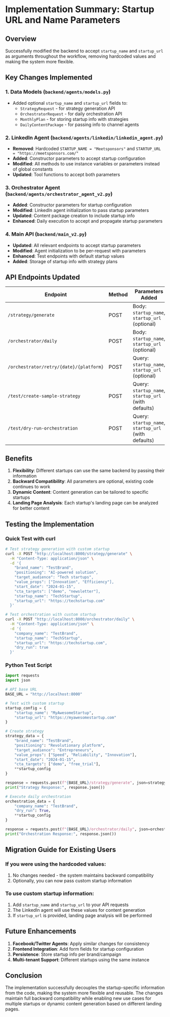 # Implementation Summary: Startup URL and Name Parameters

## Overview
Successfully modified the backend to accept `startup_name` and `startup_url` as arguments throughout the workflow, removing hardcoded values and making the system more flexible.

## Key Changes Implemented

### 1. Data Models (`backend/agents/models.py`)
- Added optional `startup_name` and `startup_url` fields to:
  - `StrategyRequest` - for strategy generation API
  - `OrchestratorRequest` - for daily orchestration API
  - `MonthlyPlan` - for storing startup info with strategies
  - `DailyContentPackage` - for passing info to channel agents

### 2. LinkedIn Agent (`backend/agents/linkedin/linkedin_agent.py`)
- **Removed**: Hardcoded `STARTUP_NAME = "Meetsponsors"` and `STARTUP_URL = "https://meetsponsors.com/"`
- **Added**: Constructor parameters to accept startup configuration
- **Modified**: All methods to use instance variables or parameters instead of global constants
- **Updated**: Tool functions to accept both parameters

### 3. Orchestrator Agent (`backend/agents/orchestrator_agent_v2.py`)
- **Added**: Constructor parameters for startup configuration
- **Modified**: LinkedIn agent initialization to pass startup parameters
- **Updated**: Content package creation to include startup info
- **Enhanced**: Daily execution to accept and propagate startup parameters

### 4. Main API (`backend/main_v2.py`)
- **Updated**: All relevant endpoints to accept startup parameters
- **Modified**: Agent initialization to be per-request with parameters
- **Enhanced**: Test endpoints with default startup values
- **Added**: Storage of startup info with strategy plans

## API Endpoints Updated

| Endpoint | Method | Parameters Added |
|----------|--------|-----------------|
| `/strategy/generate` | POST | Body: `startup_name`, `startup_url` (optional) |
| `/orchestrator/daily` | POST | Body: `startup_name`, `startup_url` (optional) |
| `/orchestrator/retry/{date}/{platform}` | POST | Query: `startup_name`, `startup_url` (optional) |
| `/test/create-sample-strategy` | POST | Query: `startup_name`, `startup_url` (with defaults) |
| `/test/dry-run-orchestration` | POST | Query: `startup_name`, `startup_url` (with defaults) |

## Benefits

1. **Flexibility**: Different startups can use the same backend by passing their information
2. **Backward Compatibility**: All parameters are optional, existing code continues to work
3. **Dynamic Content**: Content generation can be tailored to specific startups
4. **Landing Page Analysis**: Each startup's landing page can be analyzed for better content

## Testing the Implementation

### Quick Test with curl

```bash
# Test strategy generation with custom startup
curl -X POST "http://localhost:8000/strategy/generate" \
  -H "Content-Type: application/json" \
  -d '{
    "brand_name": "TestBrand",
    "positioning": "AI-powered solution",
    "target_audience": "Tech startups",
    "value_props": ["Innovation", "Efficiency"],
    "start_date": "2024-01-15",
    "cta_targets": ["demo", "newsletter"],
    "startup_name": "TechStartup",
    "startup_url": "https://techstartup.com"
  }'

# Test orchestration with custom startup
curl -X POST "http://localhost:8000/orchestrator/daily" \
  -H "Content-Type: application/json" \
  -d '{
    "company_name": "TestBrand",
    "startup_name": "TechStartup",
    "startup_url": "https://techstartup.com",
    "dry_run": true
  }'
```

### Python Test Script

```python
import requests
import json

# API base URL
BASE_URL = "http://localhost:8000"

# Test with custom startup
startup_config = {
    "startup_name": "MyAwesomeStartup",
    "startup_url": "https://myawesomestartup.com"
}

# Create strategy
strategy_data = {
    "brand_name": "TestBrand",
    "positioning": "Revolutionary platform",
    "target_audience": "Entrepreneurs",
    "value_props": ["Speed", "Reliability", "Innovation"],
    "start_date": "2024-01-15",
    "cta_targets": ["demo", "free_trial"],
    **startup_config
}

response = requests.post(f"{BASE_URL}/strategy/generate", json=strategy_data)
print("Strategy Response:", response.json())

# Execute daily orchestration
orchestration_data = {
    "company_name": "TestBrand",
    "dry_run": True,
    **startup_config
}

response = requests.post(f"{BASE_URL}/orchestrator/daily", json=orchestration_data)
print("Orchestration Response:", response.json())
```

## Migration Guide for Existing Users

### If you were using the hardcoded values:
1. No changes needed - the system maintains backward compatibility
2. Optionally, you can now pass custom startup information

### To use custom startup information:
1. Add `startup_name` and `startup_url` to your API requests
2. The LinkedIn agent will use these values for content generation
3. If `startup_url` is provided, landing page analysis will be performed

## Future Enhancements

1. **Facebook/Twitter Agents**: Apply similar changes for consistency
2. **Frontend Integration**: Add form fields for startup configuration
3. **Persistence**: Store startup info per brand/campaign
4. **Multi-tenant Support**: Different startups using the same instance

## Conclusion

The implementation successfully decouples the startup-specific information from the code, making the system more flexible and reusable. The changes maintain full backward compatibility while enabling new use cases for multiple startups or dynamic content generation based on different landing pages.
